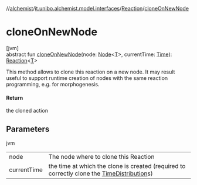 //[alchemist](../../../index.md)/[it.unibo.alchemist.model.interfaces](../index.md)/[Reaction](index.md)/[cloneOnNewNode](clone-on-new-node.md)

# cloneOnNewNode

[jvm]\
abstract fun [cloneOnNewNode](clone-on-new-node.md)(node: [Node](../-node/index.md)<[T](../-node/index.md)>, currentTime: [Time](../-time/index.md)): [Reaction](index.md)<[T](../-node/index.md)>

This method allows to clone this reaction on a new node. It may result useful to support runtime creation of nodes with the same reaction programming, e.g. for morphogenesis.

#### Return

the cloned action

## Parameters

jvm

| | |
|---|---|
| node | The node where to clone this Reaction |
| currentTime | the time at which the clone is created (required to correctly clone the [TimeDistribution](../-time-distribution/index.md)s) |
